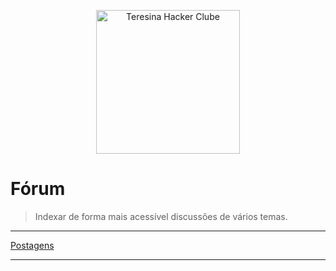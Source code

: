 <p align="center">
  <img src="https://avatars0.githubusercontent.com/u/10833631?v=3&s=200.jpg" alt="Teresina Hacker Clube" width="230" />
</p>

# Fórum

> Indexar de forma mais acessível discussões de vários temas.

_____

[Postagens](https://github.com/teresinahc/forum/issues?q=is%3Aissue+is%3Aopen+sort%3Aupdated-desc)

_____
